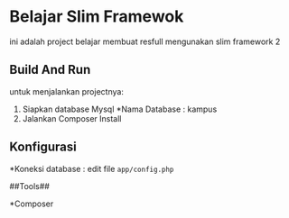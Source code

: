 # Belajar Slim Framewok #
ini adalah project belajar membuat resfull mengunakan slim framework 2

## Build And Run ##
untuk menjalankan projectnya:
1. Siapkan database Mysql
	*Nama Database : kampus
2. Jalankan Composer Install

## Konfigurasi ##
*Koneksi database : edit file `app/config.php`

##Tools##

*Composer
